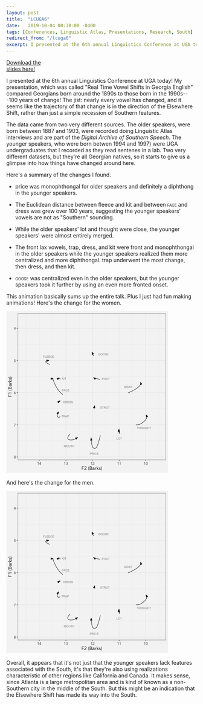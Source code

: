 ```yaml
---
layout: post
title:  "LCUGA6"
date:   2019-10-04 00:30:00 -0400
tags: [Conferences, Linguistic Atlas, Presentations, Research, South]
redirect_from: "/lcuga6"
excerpt: I presented at the 6th annual Linguistics Conference at UGA today! My presentation, which was called "Real Time Vowel Shifts in Georgia English" compared Georgians born around the 1890s to those born in the 1990s—100 years of change! The main finding is that is that nearly every vowel has changed, and it seems like the trajectory of that change is in the direction of the Elsewhere Shift, rather than just a simple recession of Southern features."
---
```


<div class="biglink"><a href="/downloads/191004-LCUGA6.pdf" title="download Excel handout" class="nodot">Download the <br />slides here!</a></div>

I presented at the 6th annual Linguistics Conference at UGA today! My presentation, which was called "Real Time Vowel Shifts
in Georgia English" compared Georgians born around the 1890s to those born in the 1990s---100 years of change! The jist: nearly every vowel has changed, and it seems like the trajectory of that change is in the direction of the Elsewhere Shift, rather than just a simple recession of Southern features.

The data came from two very different sources. The older speakers, were born between 1887 and 1903, were recorded doing Linguistic Atlas interviews and are part of the *Digital Archive of Southern Speech*. The younger speakers, who were born betwen 1994 and 1997) were UGA undergraduates that I recorded as they read sentenes in a lab. Two very different datasets, but they're all Georgian natives, so it starts to give us a glimpse into how things have changed around here. 

Here's a summary of the changes I found.

* <sc>price</sc> was monophthongal for older speakers and definitely a diphthong in the younger speakers.

* The Euclidean distance between <sc>fleece</sc> and <sc>kit</sc> and between <span style="font-variant:small-caps;">face</span> and <sc>dress</sc> was grew over 100 years, suggesting the younger speakers' vowels are not as "Southern" sounding.

* While the older speakers' <sc>lot</sc> and <sc>thought</sc> were close, the younger speakers' were almost entirely merged.

* The front lax vowels, <sc>trap</sc>, <sc>dress</sc>, and <sc>kit</sc> were front and monophthongal in the older speakers while the younger speakers realized them more centralized and more diphthongal. <sc>trap</sc> underwent the most change, then <sc>dress</sc>, and then <sc>kit</sc>. 

* <span style="font-variant:small-caps;">goose</span> was centralized even in the older speakers, but the younger speakers took it further by using an even more fronted onset. 

This animation basically sums up the entire talk. Plus I just had fun making animations! Here's the change for the women.

<img src="/images/plots/georgia_animation_female.gif" style="width: 85%;"/> 

And here's the change for the men.

<img src="/images/plots/georgia_animation_female.gif" style="width: 85%;"/> 

Overall, it appears that it's not just that the younger speakers lack features associated with the South, it's that they're also using realizations characteristic of other regions like California and Canada. It makes sense, since Atlanta is a large metropolitan area and is kind of known as a non-Southern city in the middle of the South. But this might be an indication that the Elsewhere Shift has made its way into the South.